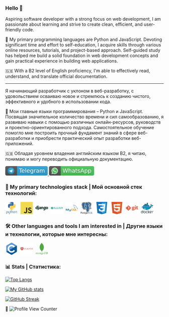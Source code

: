 ### Hello 👋

Aspiring software developer with a strong focus on web development, I am passionate about learning and strive to create clean, efficient, and user-friendly code.  

🐍 My primary programming languages are Python and JavaScript. Devoting significant time and effort to self-education, I acquire skills through various online resources, tutorials, and project-based approach. Self-guided study has helped me build a solid foundation in web development concepts and gain practical experience in building web applications.  

🇬🇧 With a B2 level of English proficiency, I'm able to effectively read, understand, and translate official documentation.  

***

Я начинающий разработчик с уклоном в веб-разработку, с удовольствием осваиваю новое и стремлюсь к созданию чистого, эффективного и удобного в использовании кода.  

🐍 Мои главные языки программирования – Python и JavaScript. Посвящая значительное количество времени и сил самообразованию, я развиваю навыки с помощью различных онлайн-ресурсов, руководств и проектно-ориентированного подхода. Самостоятельное обучение помогло мне построить прочный фундамент знаний в сфере веб-разработки и приобрести практический опыт разработки веб-приложений.  

🇬🇧 Обладая уровнем владения английским языком B2, я читаю, понимаю и могу переводить официальную документацию.  

<a href="https://t.me/nadia3373" rel="nofollow">
  <img height="30" src="https://github.com/aleen42/badges/blob/master/src/telegram.svg">
</a>
<a href="https://wa.me/79233773373" rel="nofollow">
  <img height="30" src="https://github.com/aleen42/badges/blob/master/src/whatsapp.svg">
</a>

### :toolbox: My primary technologies stack | Мой основной стек технологий:
<div>
  <img src="https://github.com/devicons/devicon/blob/master/icons/python/python-original-wordmark.svg" title="Python" alt="Python" width="40" height="40"/>&nbsp;
  <img src="https://github.com/devicons/devicon/blob/master/icons/javascript/javascript-original.svg" title="JavaScript" alt="JavaScript" width="40" height="40"/>&nbsp;
  <img src="https://github.com/devicons/devicon/blob/master/icons/django/django-plain-wordmark.svg"  title="Django" alt="Django" width="40" height="40"/>&nbsp;
  <img src="https://github.com/devicons/devicon/blob/master/icons/fastapi/fastapi-original-wordmark.svg"  title="FastAPI" alt="FastAPI" width="40" height="40"/>&nbsp;
  <img src="https://github.com/devicons/devicon/blob/master/icons/mysql/mysql-original-wordmark.svg" title="MySQL"  alt="MySQL" width="40" height="40"/>&nbsp;
  <img src="https://github.com/devicons/devicon/blob/master/icons/postgresql/postgresql-original-wordmark.svg" title="PostgreSQL"  alt="PostgreSQL" width="40" height="40"/>&nbsp;
  <img src="https://github.com/devicons/devicon/blob/master/icons/css3/css3-original.svg" title="CSS3" alt="CSS" width="40" height="40"/>&nbsp;
  <img src="https://github.com/devicons/devicon/blob/master/icons/html5/html5-original.svg" title="HTML5" alt="HTML" width="40" height="40"/>&nbsp;
  <img src="https://github.com/devicons/devicon/blob/master/icons/git/git-plain-wordmark.svg" title="Git" **alt="Git" width="40" height="40"/>&nbsp;
  <img src="https://github.com/devicons/devicon/blob/master/icons/docker/docker-original-wordmark.svg" title="Docker" alt="Docker" width="40" height="40"/>
</div>

### :hammer_and_wrench: Other languages and tools I am interested in | Другие языки и технологии, которые мне интересны:
<div>
  <img src="https://github.com/devicons/devicon/blob/master/icons/c/c-original.svg" title="C" alt="C" width="40" height="40"/>&nbsp;
  <img src="https://github.com/devicons/devicon/blob/master/icons/angularjs/angularjs-plain-wordmark.svg" title="Angular" alt="Angular" width="40" height="40"/>&nbsp;
  <img src="https://github.com/devicons/devicon/blob/master/icons/mongodb/mongodb-plain-wordmark.svg" title="MongoDB" alt="MongoDB" width="40" height="40"/>
 </div>

### :bar_chart: Stats | Статистика:
[![Top Langs](https://github-readme-stats.vercel.app/api/top-langs/?username=nadia3373&theme=tokyonight&hide_border=true&hide=rtf,jupyter%20notebook)](https://github.com/anuraghazra/github-readme-stats)

[![My GitHub stats](https://github-readme-stats.vercel.app/api?username=nadia3373&theme=tokyonight&hide_border=true)](https://github.com/anuraghazra/github-readme-stats)

[![GitHub Streak](http://github-readme-streak-stats.herokuapp.com?user=nadia3373&theme=tokyonight&hide_border=true)](https://git.io/streak-stats)

:eyes: ![Profile View Counter](https://komarev.com/ghpvc/?username=nadia3373)
